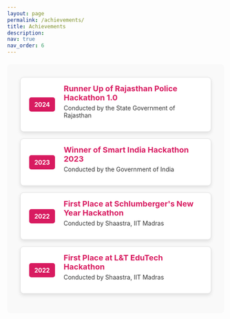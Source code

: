 ```yaml
---
layout: page
permalink: /achievements/
title: Achievements
description:
nav: true
nav_order: 6
---
```


<section style="background-color: #f9f9f9; padding: 30px; border-radius: 8px; margin-top: 20px;">
  <div style="background-color: #ffffff; border: 1px solid #e0e0e0; padding: 15px 20px; border-radius: 8px; margin-bottom: 15px; box-shadow: 0 4px 8px rgba(0, 0, 0, 0.1); display: flex; align-items: center;">
    <span style="background-color: #d81b60; color: #ffffff; padding: 8px 12px; border-radius: 5px; font-weight: bold; font-size: 14px; margin-right: 20px;">2024</span>
    <div>
      <span style="font-size: 18px; color: #d81b60; font-weight: bold;">Runner Up of Rajasthan Police Hackathon 1.0</span>
      <p style="font-size: 14px; color: #333; margin-top: 5px;">Conducted by the State Government of Rajasthan</p>
    </div>
  </div>
  <div style="background-color: #ffffff; border: 1px solid #e0e0e0; padding: 15px 20px; border-radius: 8px; margin-bottom: 15px; box-shadow: 0 4px 8px rgba(0, 0, 0, 0.1); display: flex; align-items: center;">
    <span style="background-color: #d81b60; color: #ffffff; padding: 8px 12px; border-radius: 5px; font-weight: bold; font-size: 14px; margin-right: 20px;">2023</span>
    <div>
      <span style="font-size: 18px; color: #d81b60; font-weight: bold;">Winner of Smart India Hackathon 2023</span>
      <p style="font-size: 14px; color: #333; margin-top: 5px;">Conducted by the Government of India</p>
    </div>
  </div>
  <div style="background-color: #ffffff; border: 1px solid #e0e0e0; padding: 15px 20px; border-radius: 8px; margin-bottom: 15px; box-shadow: 0 4px 8px rgba(0, 0, 0, 0.1); display: flex; align-items: center;">
    <span style="background-color: #d81b60; color: #ffffff; padding: 8px 12px; border-radius: 5px; font-weight: bold; font-size: 14px; margin-right: 20px;">2022</span>
    <div>
      <span style="font-size: 18px; color: #d81b60; font-weight: bold;">First Place at Schlumberger's New Year Hackathon</span>
      <p style="font-size: 14px; color: #333; margin-top: 5px;">Conducted by Shaastra, IIT Madras</p>
    </div>
  </div>
  <div style="background-color: #ffffff; border: 1px solid #e0e0e0; padding: 15px 20px; border-radius: 8px; margin-bottom: 15px; box-shadow: 0 4px 8px rgba(0, 0, 0, 0.1); display: flex; align-items: center;">
    <span style="background-color: #d81b60; color: #ffffff; padding: 8px 12px; border-radius: 5px; font-weight: bold; font-size: 14px; margin-right: 20px;">2022</span>
    <div>
      <span style="font-size: 18px; color: #d81b60; font-weight: bold;">First Place at L&amp;T EduTech Hackathon</span>
      <p style="font-size: 14px; color: #333; margin-top: 5px;">Conducted by Shaastra, IIT Madras</p>
    </div>
  </div>
</section>